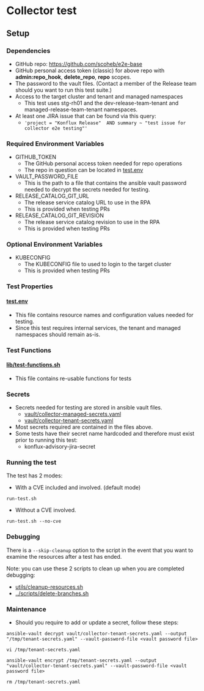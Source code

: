 # Collector test
## Setup
### Dependencies
* GitHub repo: https://github.com/scoheb/e2e-base
* GitHub personal access token (classic) for above repo with **admin:repo_hook**, **delete_repo**, **repo** scopes.
* The password to the vault files. (Contact a member of the Release team should you want to run this
  test suite.)
* Access to the target cluster and tenant and managed namespaces
  * This test uses stg-rh01 and the dev-release-team-tenant and managed-release-team-tenant namespaces.
* At least one JIRA issue that can be found via this query:
  * `'project = "Konflux Release"  AND summary ~ "test issue for collector e2e testing"'`
### Required Environment Variables
- GITHUB_TOKEN
  - The GitHub personal access token needed for repo operations
  - The repo in question can be located in [test.env](test.env)
- VAULT_PASSWORD_FILE
  - This is the path to a file that contains the ansible vault
    password needed to decrypt the secrets needed for testing.
- RELEASE_CATALOG_GIT_URL
  - The release service catalog URL to use in the RPA
  - This is provided when testing PRs
- RELEASE_CATALOG_GIT_REVISION
  - The release service catalog revision to use in the RPA
  - This is provided when testing PRs
### Optional Environment Variables
- KUBECONFIG
  - The KUBECONFIG file to used to login to the target cluster
  - This is provided when testing PRs 
### Test Properties
#### [test.env](test.env)
- This file contains resource names and configuration values needed for testing.
- Since this test requires internal services, the tenant and managed namespaces
  should remain as-is.
### Test Functions
#### [lib/test-functions.sh](../lib/test-functions.sh)
- This file contains re-usable functions for tests
### Secrets
- Secrets needed for testing are stored in ansible vault files.
  - [vault/collector-managed-secrets.yaml](vault/collector-managed-secrets.yaml)
  - [vault/collector-tenant-secrets.yaml](vault/collector-tenant-secrets.yaml)
- Most secrets required are contained in the files above.
- Some tests have their secret name hardcoded and therefore must exist prior to running this test:
  - konflux-advisory-jira-secret
### Running the test

The test has 2 modes:
* With a CVE included and involved. (default mode)

```shell
run-test.sh
```
 
* Without a CVE involved.

```shell
run-test.sh --no-cve
```

### Debugging

There is a `--skip-cleanup` option to the script in the event that you want to examine the resources
after a test has ended.

Note: you can use these 2 scripts to clean up when you are completed debugging:
* [utils/cleanup-resources.sh](utils/cleanup-resources.sh)
* [../scripts/delete-branches.sh](../scripts/delete-branches.sh)

### Maintenance
- Should you require to add or update a secret, follow these steps:
```shell
ansible-vault decrypt vault/collector-tenant-secrets.yaml --output "/tmp/tenant-secrets.yaml" --vault-password-file <vault password file>
```

```shell
vi /tmp/tenant-secrets.yaml
```

```shell
ansible-vault encrypt /tmp/tenant-secrets.yaml --output "vault/collector-tenant-secrets.yaml" --vault-password-file <vault password file>
```

```shell
rm /tmp/tenant-secrets.yaml
```
